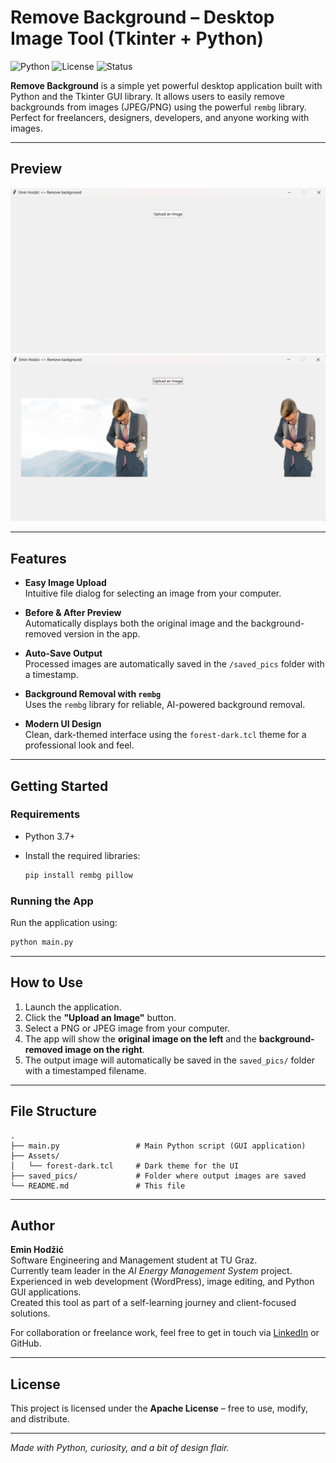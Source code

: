 # Remove Background – Desktop Image Tool (Tkinter + Python)

![Python](https://img.shields.io/badge/Python-3.7%2B-blue?logo=python)
![License](https://img.shields.io/badge/License-MIT-green.svg)
![Status](https://img.shields.io/badge/Status-Active-brightgreen)

**Remove Background** is a simple yet powerful desktop application built with Python and the Tkinter GUI library. It allows users to easily remove backgrounds from images (JPEG/PNG) using the powerful `rembg` library. Perfect for freelancers, designers, developers, and anyone working with images.

---

## Preview

![App Preview](/Assets/before.png)  
![App Preview](/Assets/after.png)

---

## Features

- **Easy Image Upload**  
  Intuitive file dialog for selecting an image from your computer.

- **Before & After Preview**  
  Automatically displays both the original image and the background-removed version in the app.

- **Auto-Save Output**  
  Processed images are automatically saved in the `/saved_pics` folder with a timestamp.

- **Background Removal with `rembg`**  
  Uses the `rembg` library for reliable, AI-powered background removal.

- **Modern UI Design**  
  Clean, dark-themed interface using the `forest-dark.tcl` theme for a professional look and feel.

---

## Getting Started

### Requirements

- Python 3.7+
- Install the required libraries:

  ```bash
  pip install rembg pillow
  ```

### Running the App

Run the application using:

```bash
python main.py
```

---

## How to Use

1. Launch the application.
2. Click the **"Upload an Image"** button.
3. Select a PNG or JPEG image from your computer.
4. The app will show the **original image on the left** and the **background-removed image on the right**.
5. The output image will automatically be saved in the `saved_pics/` folder with a timestamped filename.

---

## File Structure

```
.
├── main.py                 # Main Python script (GUI application)
├── Assets/
│   └── forest-dark.tcl     # Dark theme for the UI
├── saved_pics/             # Folder where output images are saved
└── README.md               # This file
```

---

## Author

**Emin Hodžić**  
Software Engineering and Management student at TU Graz.  
Currently team leader in the *AI Energy Management System* project.  
Experienced in web development (WordPress), image editing, and Python GUI applications.  
Created this tool as part of a self-learning journey and client-focused solutions.

For collaboration or freelance work, feel free to get in touch via [LinkedIn](https://www.linkedin.com/in/emin-hodzic) or GitHub.

---

## License

This project is licensed under the **Apache License** – free to use, modify, and distribute.

---

*Made with Python, curiosity, and a bit of design flair.*
